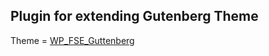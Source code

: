 ## Plugin for extending Gutenberg Theme

Theme = [WP_FSE_Guttenberg](https://github.com/Nickb6437/WP_FSE_Guttenberg)
